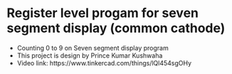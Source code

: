 # Register level progam for seven segment display (common cathode)
<ul>
  <li> Counting 0 to 9 on Seven segment display program </li>
  <li> This project is design by Prince Kumar Kushwaha </li>
  <li> Video link: https://www.tinkercad.com/things/lQl454sgOHy </li>
</ul>
